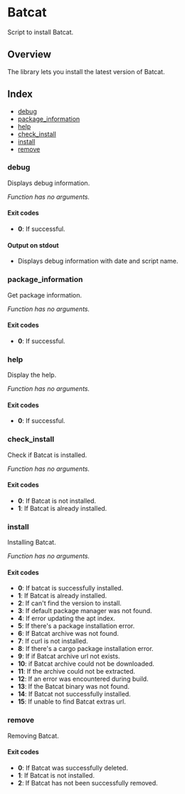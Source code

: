 # Batcat

Script to install Batcat.

## Overview

The library lets you install the latest version of Batcat.

## Index

* [debug](#debug)
* [package_information](#packageinformation)
* [help](#help)
* [check_install](#checkinstall)
* [install](#install)
* [remove](#remove)

### debug

Displays debug information.

_Function has no arguments._

#### Exit codes

* **0**: If successful.

#### Output on stdout

* Displays debug information with date and script name.

### package_information

Get package information.

_Function has no arguments._

#### Exit codes

* **0**: If successful.

### help

Display the help.

_Function has no arguments._

#### Exit codes

* **0**: If successful.

### check_install

Check if Batcat is installed.

_Function has no arguments._

#### Exit codes

* **0**: If Batcat is not installed.
* **1**: If Batcat is already installed.

### install

Installing Batcat.

_Function has no arguments._

#### Exit codes

* **0**: If batcat is successfully installed.
* **1**: If Batcat is already installed.
* **2**: If can't find the version to install.
* **3**: If default package manager was not found.
* **4**: If error updating the apt index.
* **5**: If there's a package installation error.
* **6**: If Batcat archive was not found.
* **7**: If curl is not installed.
* **8**: If there's a cargo package installation error.
* **9**: If if Batcat archive url not exists.
* **10**: if Batcat archive could not be downloaded.
* **11**: If the archive could not be extracted.
* **12**: If an error was encountered during build.
* **13**: If the Batcat binary was not found.
* **14**: If Batcat not successfully installed.
* **15**: If unable to find Batcat extras url.

### remove

Removing Batcat.

#### Exit codes

* **0**: If Batcat was successfully deleted.
* **1**: If Batcat is not installed.
* **2**: If Batcat has not been successfully removed.

